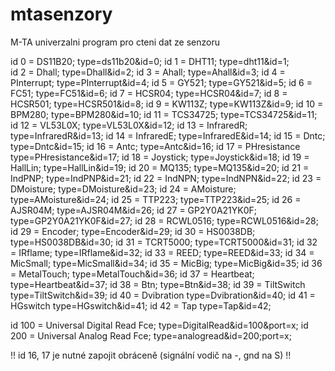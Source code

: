 # mtasenzory
M-TA univerzalni program pro cteni dat ze senzoru

id 0 = DS11B20;       type=ds11b20&id=0;
id 1 = DHT11;         type=dht11&id=1;     
id 2 = Dhall;         type=Dhall&id=2;
id 3 = Ahall;         type=Ahall&id=3;
id 4 = PInterrupt;    type=PInterrupt&id=4;
id 5 = GY521;         type=GY521&id=5;
id 6 = FC51;          type=FC51&id=6;
id 7 = HCSR04;        type=HCSR04&id=7;
id 8 = HCSR501;       type=HCSR501&id=8;
id 9 = KW113Z;        type=KW113Z&id=9;
id 10 = BPM280;       type=BPM280&id=10;
id 11 = TCS34725;     type=TCS34725&id=11;
id 12 = VL53L0X;      type=VL53L0X&id=12;
id 13 = InfraredR;    type=InfraredR&id=13;
id 14 = InfraredE;    type=InfraredE&id=14;
id 15 = Dntc;         type=Dntc&id=15;
id 16 = Antc;         type=Antc&id=16;
id 17 = PHresistance  type=PHresistance&id=17;
id 18 = Joystick;     type=Joystick&id=18;
id 19 = HallLin;      type=HallLin&id=19;
id 20 = MQ135;        type=MQ135&id=20;
id 21 = IndPNP;       type=IndPNP&id=21;
id 22 = IndNPN;       type=IndNPN&id=22;
id 23 = DMoisture;    type=DMoisture&id=23;
id 24 = AMoisture;    type=AMoisture&id=24;
id 25 = TTP223;       type=TTP223&id=25;
id 26 = AJSR04M;      type=AJSR04M&id=26;
id 27 = GP2Y0A21YK0F; type=GP2Y0A21YK0F&id=27;
id 28 = RCWL0516;     type=RCWL0516&id=28;
id 29 = Encoder;      type=Encoder&id=29;
id 30 = HS0038DB;     type=HS0038DB&id=30;
id 31 = TCRT5000;     type=TCRT5000&id=31;
id 32 = IRflame;      type=IRflame&id=32;
id 33 = REED;         type=REED&id=33;
id 34 = MicSmall;     type=MicSmall&id=34;
id 35 = MicBig;       type=MicBig&id=35;
id 36 = MetalTouch;   type=MetalTouch&id=36;
id 37 = Heartbeat;    type=Heartbeat&id=37;
id 38 = Btn;          type=Btn&id=38;
id 39 = TiltSwitch    type=TiltSwitch&id=39;
id 40 = Dvibration    type=Dvibration&id=40;
id 41 = HGswitch      type=HGswitch&id=41;
id 42 = Tap           type=Tap&id=42;

id 100 = Universal Digital Read Fce; type=DigitalRead&id=100&port=x;
id 200 = Universal Analog Read Fce; type=analogread&id=200;port=x;


!! id 16, 17 je nutné zapojit obráceně (signální vodič na -, gnd na S) !!
